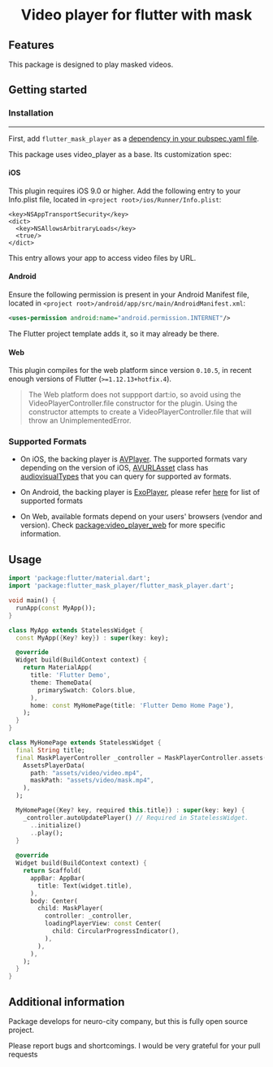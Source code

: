<h1 align="center">Video player for flutter with mask</h1>

## Features

This package is designed to play masked videos.

## Getting started

### Installation

---
First, add `flutter_mask_player` as a  [dependency in your pubspec.yaml file](https://flutter.dev/docs/development/packages-and-plugins/using-packages).

This package uses video_player as a base. Its customization spec:

#### iOS

This plugin requires iOS 9.0 or higher. Add the following entry to your Info.plist file, located in `<project root>/ios/Runner/Info.plist`:
```plist
<key>NSAppTransportSecurity</key>
<dict>
  <key>NSAllowsArbitraryLoads</key>
  <true/>
</dict>
```
This entry allows your app to access video files by URL.

#### Android

Ensure the following permission is present in your Android Manifest file, located in `<project root>/android/app/src/main/AndroidManifest.xml`:
```xml
<uses-permission android:name="android.permission.INTERNET"/>
```
The Flutter project template adds it, so it may already be there.

#### Web

This plugin compiles for the web platform since version `0.10.5`, in recent enough versions of Flutter (`>=1.12.13+hotfix.4`).

> The Web platform does not suppport dart:io, so avoid using the VideoPlayerController.file constructor for the plugin. 
> Using the constructor attempts to create a VideoPlayerController.file that will throw an UnimplementedError.

### Supported Formats

* On iOS, the backing player is [AVPlayer](https://developer.apple.com/documentation/avfoundation/avplayer). 
The supported formats vary depending on the version of iOS, 
[AVURLAsset](https://developer.apple.com/documentation/avfoundation/avurlasset) 
class has 
[audiovisualTypes](https://developer.apple.com/documentation/avfoundation/avurlasset/1386800-audiovisualtypes?language=objc) 
that you can query for supported av formats.

* On Android, the backing player is [ExoPlayer](https://exoplayer.dev/), 
please refer [here](https://exoplayer.dev/supported-formats.html) for list of supported formats

* On Web, available formats depend on your users' browsers (vendor and version). 
Check [package:video_player_web](https://pub.dev/packages/video_player_web) for more specific information.
  
## Usage

```dart
import 'package:flutter/material.dart';
import 'package:flutter_mask_player/flutter_mask_player.dart';

void main() {
  runApp(const MyApp());
}

class MyApp extends StatelessWidget {
  const MyApp({Key? key}) : super(key: key);

  @override
  Widget build(BuildContext context) {
    return MaterialApp(
      title: 'Flutter Demo',
      theme: ThemeData(
        primarySwatch: Colors.blue,
      ),
      home: const MyHomePage(title: 'Flutter Demo Home Page'),
    );
  }
}

class MyHomePage extends StatelessWidget {
  final String title;
  final MaskPlayerController _controller = MaskPlayerController.assets(
    AssetsPlayerData(
      path: "assets/video/video.mp4",
      maskPath: "assets/video/mask.mp4",
    ),
  );

  MyHomePage({Key? key, required this.title}) : super(key: key) {
    _controller.autoUpdatePlayer() // Required in StatelessWidget.
      ..initialize()
      ..play();
  }
  
  @override
  Widget build(BuildContext context) {
    return Scaffold(
      appBar: AppBar(
        title: Text(widget.title),
      ),
      body: Center(
        child: MaskPlayer(
          controller: _controller,
          loadingPlayerView: const Center(
            child: CircularProgressIndicator(),
          ),
        ),
      ),
    );
  }
}
```

## Additional information

Package develops for neuro-city company, but this is fully open source project.

Please report bugs and shortcomings. I would be very grateful for your pull requests

